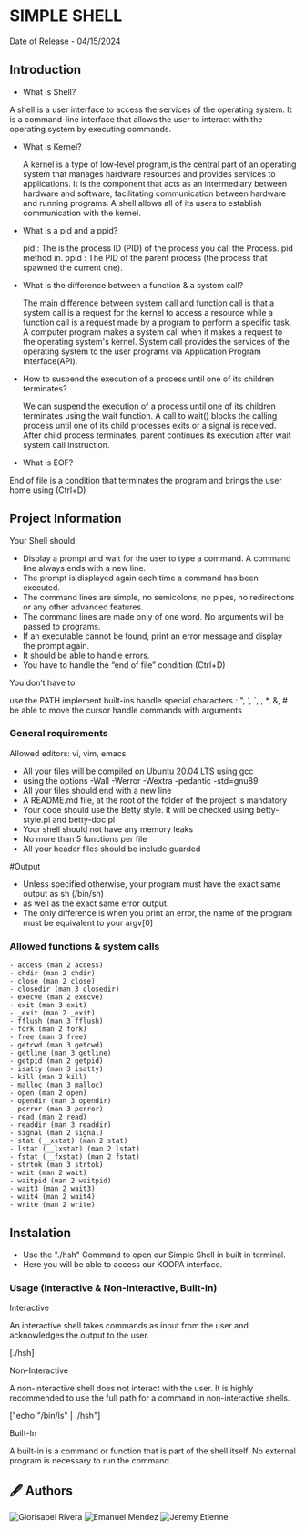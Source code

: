 # SIMPLE SHELL

Date of Release - 04/15/2024

## Introduction

- What is Shell?

A shell is a user interface to access the services of the operating system.
It is a command-line interface that allows the user to interact with the operating system by executing commands.

- What is Kernel?

  A kernel is a type of low-level program,is the central part of an operating system that
manages hardware resources and provides services to applications.
It is the component that acts as an intermediary between hardware and software,
facilitating communication between hardware and running programs.
A shell allows all of its users to establish communication with the kernel.

- What is a pid and a ppid?

  pid : The is the process ID (PID) of the process you call the Process. pid method in.
  ppid : The PID of the parent process (the process that spawned the current one).

- What is the difference between a function & a system call?

  The main difference between system call and function call is that a system call is a request for the kernel to access a resource while a function call is a request made by a program to perform a specific task. A computer program makes a system call when it makes a request to the operating system's kernel. System call provides the services of the operating system to the user programs via Application Program Interface(API).

- How to suspend the execution of a process until one of its children terminates?

  We can suspend the execution of a process until one of its children terminates using the wait function. A call to wait() blocks the calling process until one of its child processes exits or a signal is received. After child process terminates, parent continues its execution after wait system call instruction.

- What is EOF?

End of file is a condition that terminates the program and brings the user home using (Ctrl+D)

## Project Information

Your Shell should:

   - Display a prompt and wait for the user to type a command. A command line always ends with a new line.
   - The prompt is displayed again each time a command has been executed.
   - The command lines are simple, no semicolons, no pipes, no redirections or any other advanced features.
   - The command lines are made only of one word. No arguments will be passed to programs.
   - If an executable cannot be found, print an error message and display the prompt again.
   - It should be able to handle errors.
   - You have to handle the “end of file” condition (Ctrl+D)

You don’t have to:

   use the PATH
   implement built-ins
   handle special characters : ", ', `, \, *, &, #
   be able to move the cursor
   handle commands with arguments

### General requirements

   Allowed editors: vi, vim, emacs

   - All your files will be compiled on Ubuntu 20.04 LTS using gcc
   - using the options -Wall -Werror -Wextra -pedantic -std=gnu89
   - All your files should end with a new line
   - A README.md file, at the root of the folder of the project is mandatory
   - Your code should use the Betty style. It will be checked using betty-style.pl and betty-doc.pl
   - Your shell should not have any memory leaks
   - No more than 5 functions per file
   - All your header files should be include guarded

#Output
   - Unless specified otherwise, your program must have the exact same output as sh (/bin/sh) 
   - as well as the exact same error output.
   - The only difference is when you print an error, the name of the program must be equivalent to your argv[0]

### Allowed functions & system calls

    - access (man 2 access)
    - chdir (man 2 chdir)
    - close (man 2 close)
    - closedir (man 3 closedir)
    - execve (man 2 execve)
    - exit (man 3 exit)
    - _exit (man 2 _exit)
    - fflush (man 3 fflush)
    - fork (man 2 fork)
    - free (man 3 free)
    - getcwd (man 3 getcwd)
    - getline (man 3 getline)
    - getpid (man 2 getpid)
    - isatty (man 3 isatty)
    - kill (man 2 kill)
    - malloc (man 3 malloc)
    - open (man 2 open)
    - opendir (man 3 opendir)
    - perror (man 3 perror)
    - read (man 2 read)
    - readdir (man 3 readdir)
    - signal (man 2 signal)
    - stat (__xstat) (man 2 stat)
    - lstat (__lxstat) (man 2 lstat)
    - fstat (__fxstat) (man 2 fstat)
    - strtok (man 3 strtok)
    - wait (man 2 wait)
    - waitpid (man 2 waitpid)
    - wait3 (man 2 wait3)
    - wait4 (man 2 wait4)
    - write (man 2 write)


## Instalation 

   - Use the "./hsh" Command to open our Simple Shell in built in terminal. 
   - Here you will be able to access our KOOPA interface. 

### Usage (Interactive & Non-Interactive, Built-In)

  Interactive
  
  An interactive shell takes commands as input from the user and acknowledges the output to the user.

  [./hsh]

  Non-Interactive
  
  A non-interactive shell does not interact with the user. 
  It is highly recommended to use the full path for a command in non-interactive shells.

  ["echo "/bin/ls" | ./hsh"]

  Built-In
  
  A built-in is a command or function that is part of the shell itself. 
  No external program is necessary to run the command.

## 🖋️ Authors

![Glorisabel Rivera](https://github.com/glorisabelriv)
![Emanuel Mendez](https://github.com/emanuel980)
![Jeremy Etienne](https://github.com/sequencejeg)

